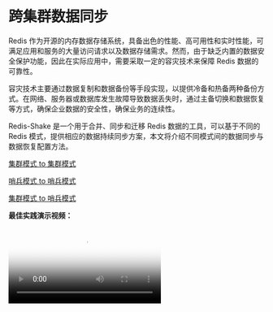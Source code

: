 # 跨集群数据同步

Redis 作为开源的内存数据存储系统，具备出色的性能、高可用性和实时性能，可满足应用和服务的大量访问请求以及数据存储需求。然而，由于缺乏内置的数据安全保护功能，因此在实际应用中，需要采取一定的容灾技术来保障 Redis 数据的可靠性。

容灾技术主要通过数据复制和数据备份等手段实现，以提供冷备和热备两种备份方式。在网络、服务器或数据库发生故障导致数据丢失时，通过主备切换和数据恢复等方式，确保企业数据的安全性，确保业务的连续性。

Redis-Shake 是一个用于合并、同步和迁移 Redis 数据的工具，可以基于不同的 Redis 模式，提供相应的数据持续同步方案，本文将介绍不同模式间的数据同步与数据恢复配置方法。

[集群模式 to 集群模式](./cluster2cluster.md)

[哨兵模式 to 哨兵模式](./sentinel2sentinel.md)

[集群模式 to 哨兵模式](./cluster2sentinel.md)

**最佳实践演示视频：**

<div class="responsive-video-container">
<video controls src="https://harbor-test2.cn-sh2.ufileos.com/docs/videos/redis-sync.mp4" preload="metadata" poster="../../../videos/images/redis-sync.png"></video>
</div>
